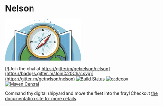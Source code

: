 # Nelson

<img width="250" src="docs/src/hugo/static/images/logo-large.png" />

[![Join the chat at https://gitter.im/getnelson/nelson](https://badges.gitter.im/Join%20Chat.svg)](https://gitter.im/getnelson/nelson)
[![Build Status](https://travis-ci.org/getnelson/nelson.svg?branch=master)](https://travis-ci.org/getnelson/nelson)
[![codecov](https://codecov.io/gh/getnelson/nelson/branch/master/graph/badge.svg)](https://codecov.io/gh/getnelson/nelson)
[![Maven Central](https://img.shields.io/maven-central/v/io.getnelson.nelson/core_2.11.svg)](http://repo1.maven.org/maven2/io/getnelson/nelson/core_2.11/)

Command thy digital shipyard and move the fleet into the fray! Checkout [the documentation site for more details](https://getnelson.github.io/nelson/).
